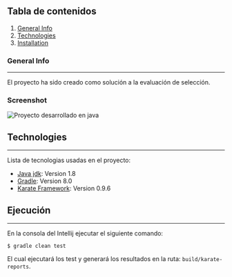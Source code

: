 ## Tabla de contenidos
1. [General Info](#general-info)
2. [Technologies](#technologies)
3. [Installation](#installation)
### General Info
***
El proyecto ha sido creado como solución a la evaluación de selección.
### Screenshot
![Proyecto desarrollado en java](https://www.codingame.com/evaluate/static/media/Code_24.3b495b0122e22df8f77368e0d1f945ba.svg)
## Technologies
***
Lista de tecnologias usadas en el proyecto:
* [Java jdk](https://example.com): Version 1.8
* [Gradle](https://example.com): Version 8.0
* [Karate Framework](https://example.com): Version 0.9.6
## Ejecución
***
En la consola del Intellij ejecutar el siguiente comando:
```
$ gradle clean test
```
El cual ejecutará los test y generará los resultados en la ruta: ```build/karate-reports```.



